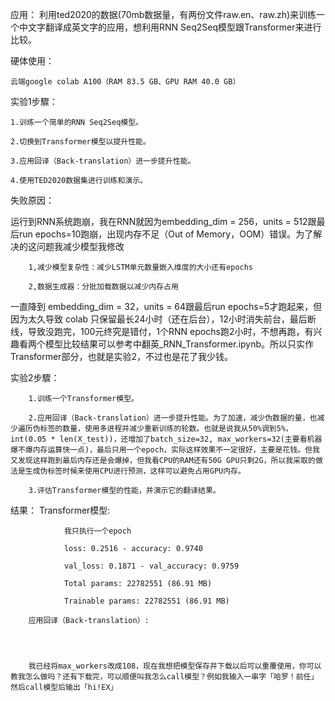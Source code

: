 应用：
利用ted2020的数据(70mb数据量，有两份文件raw.en、raw.zh)来训练一个中文字翻译成英文字的应用，想利用RNN Seq2Seq模型跟Transformer来进行比较。

硬体使用：

    云端google colab A100（RAM 83.5 GB、GPU RAM 40.0 GB）

实验1步驟：

    1.训练一个简单的RNN Seq2Seq模型。

    2.切换到Transformer模型以提升性能。

    3.应用回译（Back-translation）进一步提升性能。

    4.使用TED2020数据集进行训练和演示。

失败原因：

运行到RNN系统跑崩，我在RNN就因为embedding_dim = 256，units = 512跟最后run epochs=10跑崩，出现内存不足（Out of Memory，OOM）错误。为了解决的这问题我减少模型我修改

        1,减少模型复杂性：减少LSTM单元数量嵌入维度的大小还有epochs

        2,数据生成器：分批加载数据以减少内存占用
        
一直降到 embedding_dim = 32，units = 64跟最后run epochs=5才跑起来，但因为太久导致 colab 只保留最长24小时（还在后台），12小时消失前台，最后断线，导致没跑完，100元终究是错付，1个RNN epochs跑2小时，不想再跑，有兴趣看两个模型比较结果可以参考中翻英_RNN_Transformer.ipynb。所以只实作Transformer部分，也就是实验2，不过也是花了我少钱。

实验2步驟：

        1.训练一个Transformer模型。

        2.应用回译（Back-translation）进一步提升性能。为了加速，减少伪数据的量，也减少遍历伪标签的数量，使用多进程并减少重新训练的轮数。也就是说我从50%调到5%，int(0.05 * len(X_test))，还增加了batch_size=32, max_workers=32(主要看机器爆不爆内存运算快一点)，最后只用一个epoch，实际这样效果不一定很好，主要是花钱。但我又发现这样跑到最后内存还是会爆掉，但我看CPU的RAM还有50G GPU只剩2G，所以我采取的做法是生成伪标签时候来使用CPU进行预测，这样可以避免占用GPU内存。

        3.评估Transformer模型的性能，并演示它的翻译结果。

结果：
        Transformer模型:
        
                我只执行一个epoch  
        
                loss: 0.2516 - accuracy: 0.9740

                val_loss: 0.1871 - val_accuracy: 0.9759

                Total params: 22782551 (86.91 MB)

                Trainable params: 22782551 (86.91 MB)

        应用回译（Back-translation）:

                


        我已经将max_workers改成108，现在我想把模型保存并下载以后可以重覆使用，你可以教我怎么做吗？还有下载完，可以顺便叫我怎么call模型？例如我输入一串字「哈罗！前任」然后call模型后输出「hi!EX」
